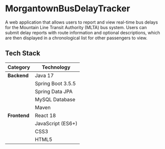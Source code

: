 ﻿# MorgantownBusDelayTracker

A web application that allows users to report and view real-time bus delays for the Mountain Line Transit Authority (MLTA) bus system. Users can submit delay reports with route information and optional descriptions, which are then displayed in a chronological list for other passengers to view.

## Tech Stack

| Category | Technology |
|----------|------------|
| **Backend** | Java 17 |
| | Spring Boot 3.5.5 |
| | Spring Data JPA |
| | MySQL Database |
| | Maven |
| **Frontend** | React 18 |
| | JavaScript (ES6+) |
| | CSS3 |
| | HTML5 |
